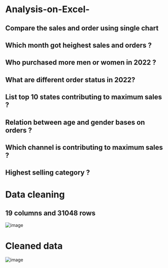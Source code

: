 # Analysis-on-Excel-

## Compare the sales and order using single chart 

## Which month got heighest sales and orders ?

## Who purchased more men or women in 2022 ?

## What are different order status in 2022?

## List top 10 states contributing to maximum sales ?

## Relation between age and gender bases on orders ?

## Which channel is contributing to maximum sales ?

## Highest selling category ?


# Data cleaning 
## 19 columns and 31048 rows
![image](https://github.com/user-attachments/assets/34ef19d6-0a83-45f0-939c-fcad8d0683fd)

# Cleaned data 
![image](https://github.com/user-attachments/assets/51dde54f-19f7-41f4-b4dc-41174a917393)


